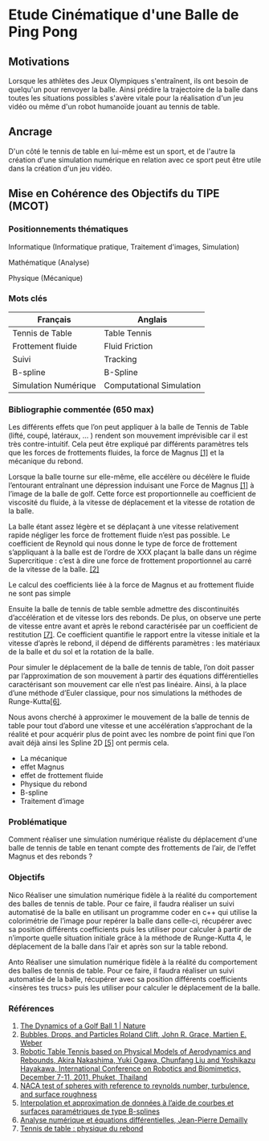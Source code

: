 # Etude Cinématique d'une Balle de Ping Pong

## Motivations

Lorsque les athlètes des Jeux Olympiques s'entraînent, ils ont besoin de quelqu'un pour renvoyer la balle. Ainsi prédire la trajectoire de la balle dans toutes les situations possibles s'avère vitale pour la réalisation d'un jeu vidéo ou même d'un robot humanoïde jouant au tennis de table.

## Ancrage

D'un côté le tennis de table en lui-même est un sport, et de l'autre la création d'une simulation numérique en relation avec ce sport peut être utile dans la création d'un jeu vidéo.

## Mise en Cohérence des Objectifs du TIPE (MCOT)

### Positionnements thématiques

Informatique (Informatique pratique, Traitement d'images, Simulation)

Mathématique (Analyse)

Physique (Mécanique)


### Mots clés

| Français             | Anglais                  |
| -------------------- | ------------------------ |
| Tennis de Table      | Table Tennis             |
| Frottement fluide    | Fluid Friction           |
| Suivi                | Tracking                 |
| B-spline             | B-Spline                 |
| Simulation Numérique | Computational Simulation |


### Bibliographie commentée (650 max)

Les différents effets que l’on peut appliquer à la balle de Tennis de Table (lifté, coupé, latéraux, … ) rendent son mouvement imprévisible car il est très contre-intuitif. Cela peut être expliqué par différents paramètres tels que les forces de frottements fluides, la force de Magnus [[1]](#Références) et la mécanique du rebond.

Lorsque la balle tourne sur elle-même, elle accélère ou décélère le fluide l’entourant entraînant une dépression induisant une Force de Magnus [[1]](#Références) à l’image de la balle de golf. Cette force est proportionnelle au coefficient de viscosité du fluide, à la vitesse de déplacement et la vitesse de rotation de la balle.

La balle étant assez légère et se déplaçant à une vitesse relativement rapide négliger les force de frottement fluide n’est pas possible. Le coefficient de Reynold qui nous donne le type de force de frottement s’appliquant à la balle est de l’ordre de XXX plaçant la balle dans un régime Supercritique : c’est à dire une force de frottement proportionnel au carré de la vitesse de la balle. [[2]](#Références)

Le calcul des coefficients liée à la force de Magnus et au frottement fluide ne sont pas simple 

Ensuite la balle de tennis de table semble admettre des discontinuités d’accélération et de vitesse lors des rebonds. De plus, on observe une perte de vitesse entre avant et après le rebond caractérisée par un coefficient de restitution [[7]](#Références). Ce coefficient quantifie le rapport entre la vitesse initiale et la vitesse d’après le rebond, il dépend de différents paramètres : les matériaux de la balle et du sol et la rotation de la balle.

Pour simuler le déplacement de la balle de tennis de table, l’on doit passer par l’approximation de son mouvement à partir des équations différentielles caractérisant son mouvement car elle n’est pas linéaire. Ainsi, à la place d’une méthode d’Euler classique, pour nos simulations la méthodes de Runge-Kutta[[6]](#Références).

Nous avons cherché à approximer le mouvement de la balle de tennis de table pour tout d’abord une vitesse et une accélération s’approchant de la réalité et pour acquérir plus de point avec les nombre de point fini que l’on avait déjà ainsi les Spline 2D [[5]](#Références) ont permis cela.

- La mécanique 
- effet Magnus
- effet de frottement fluide
- Physique du rebond
- B-spline
- Traitement d’image

### Problématique

Comment réaliser une simulation numérique réaliste du déplacement d'une balle de tennis de table en tenant compte des frottements de l’air, de l’effet Magnus et des rebonds ?

### Objectifs

Nico
Réaliser une simulation numérique fidèle à la réalité du comportement des balles de tennis de table. Pour ce faire, il faudra réaliser un suivi automatisé de la balle en utilisant un programme coder en c++ qui utilise la colorimétrie de l’image pour repérer la balle dans celle-ci, récupérer avec sa position différents coefficients puis les utiliser pour calculer à partir de n’importe quelle situation initiale grâce à la méthode de Runge-Kutta 4, le déplacement de la balle dans l’air et après son sur la table rebond.

Anto
Réaliser une simulation numérique fidèle à la réalité du comportement des balles de tennis de table. Pour ce faire, il faudra réaliser un suivi automatisé de la balle, récupérer avec sa position différents coefficients <insères tes trucs> puis les utiliser pour calculer le déplacement de la balle.

### Références
1. [The Dynamics of a Golf Ball 1 | Nature](sources/The-dynamics-of-a-golf-ball.pdf)
2. [Bubbles, Drops, and Particles Roland Clift, John R. Grace, Martien E. Weber](sources/Bubbles-drops-and-particles.epub)
3. [Robotic Table Tennis based on Physical Models of Aerodynamics and Rebounds, Akira Nakashima, Yuki Ogawa, Chunfang Liu and Yoshikazu Hayakawa, International Conference on Robotics and Biomimetics, December 7-11, 2011, Phuket, Thailand](sources/Robotic-Table-Tennis-based-on-Physical-Models-of-Aerodynamics-and-Rebounds.pdf)
4. [NACA test of spheres with reference to reynolds number, turbulence, and surface roughness](sources/NACA-test-of-spheres-with-reference-to-reynolds-number-turbulence-and-surface-roughness.pdf)
5. [Interpolation et approximation de données à l’aide de courbes et surfaces paramétriques de type B-splines](sources/Splines-3D.pdf)
6. [Analyse numérique et équations différentielles, Jean-Pierre Demailly](sources/Analyse-numérique-et-équations-différentielles-Jean-Pierre-DEMAILLY.pdf)
7. [Tennis de table : physique du rebond](sources/Tennis-de-table-physique-du-rebond.pdf)
